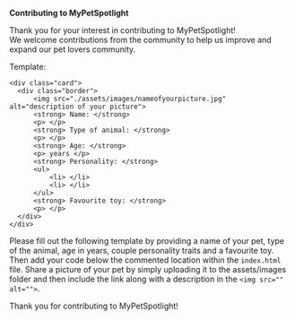 <strong> Contributing to MyPetSpotlight </strong>

Thank you for your interest in contributing to MyPetSpotlight! <br>
We welcome contributions from the community to help us improve and expand our pet lovers community.

Template:
```
<div class="card">
  <div class="border">
      <img src="./assets/images/nameofyourpicture.jpg" alt="description of your picture">
      <strong> Name: </strong>
      <p> </p>
      <strong> Type of animal: </strong>
      <p> </p>
      <strong> Age: </strong>
      <p> years </p>
      <strong> Personality: </strong> 
      <ul> 
          <li> </li>
          <li> </li>
      </ul>
      <strong> Favourite toy: </strong>
      <p> </p>
  </div>    
</div>
```

Please fill out the following template by providing a name of your pet, type of the animal, age in years, couple personality traits and a favourite toy.
Then add your code below the commented location within the `index.html` file.
Share a picture of your pet by simply uploading it to the assets/images folder and then include the link along with a description in the `<img src="" alt="">`.

Thank you for contributing to MyPetSpotlight!
